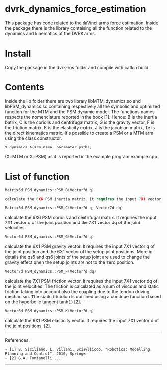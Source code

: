 # dvrk_dynamics_force_estimation
This package has code related to the daVinci arms force estimation.
Inside the package there is the library containing all the function related to the dynamics and kinematics of the DVRK arms. 

# Install
Copy the package in the dvrk-ros folder and compile with catkin build

# Contents
Inside the lib folder there are two library libMTM_dynamics.so and libPSM_dynamics.so containing respectively all the symbolic and optimized function for the MTM and the PSM dynamic model. 
The functions names respects the nomenclature reported in the book [1]. Hence: B is the inertia batrix, C is the coriolis and centrifugal matrix, G is the gravity vector, F is the friction matrix, K is the elasticity matrix, J is the jacobian matrix, Te is the direct kinematics matrix. 
It's possible to create a PSM or a MTM arm using the class constructor.

```C++
X_dynamics A(arm_name, parameter_path); 
```

(X=MTM or X=PSM) as it is reported in the example program example.cpp.
# List of function

```C++
Matrix6d PSM_dynamics::PSM_B(Vector7d q) 

calculate the 6X6 PSM inertia matrix. It requires the input 7X1 vector q of the joint position.
```

```C++
Matrix6d PSM_dynamics::PSM_C(Vector7d q, Vector7d dq) 
```
calculate the 6X6 PSM coriolis and centrifugal matrix. It requires the input 7X1 vector q of the joint position and the 7X1 vector dq of the joint velocities.


```C++
Vector6d PSM_dynamics::PSM_G(Vector7d q)
```
calculate the 6X1 PSM gravity vector. It requires the input 7X1 vector q of the joint position and the 6X1 vector of the setup joint positions. 
More in details the qs5 and qs6 joints of the setup joint are used to change the gravity effect qhen the setup joints are not to the zero position. 

```C++
Vector7d PSM_dynamics::PSM_F(Vector7d dq) 
```
calculate the 7X1 PSM friction vector. It requires the input 7X1 vector dq of the joint velocities. The friction is calculated as a sum of viscous and static friction taking into account also the coupling due to the tendon driving mechanism.
The static frictoion is obtained using a continue function based on the hyperbolic tangent tanh(.) [2]. 

```C++
Vector6d PSM_dynamics::PSM_K(Vector7d q) 
```
calculate the 6X1 PSM elasticity vector. It requires the input 7X1 vector d of the joint positions. [2].

---
References:

	- [1] B. Siciliano, L. Villani, Sciavlìicco, "Robotics: Modelling, Planning and Control", 2010, Springer
	- [2] G.A. Fontanelli ...
---